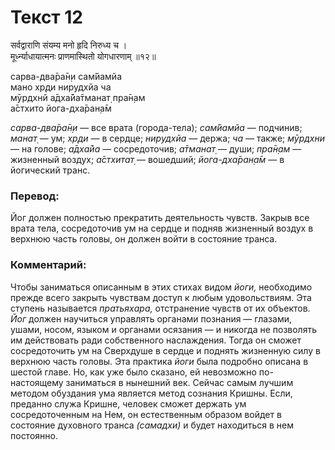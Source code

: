# Текст 12

सर्वद्वाराणि संयम्य मनो हृदि निरुध्य च ।  
मूर्ध्न्याधायात्मनः प्राणमास्थितो योगधारणाम् ॥१२॥

сарва-два̄ра̄н̣и сам̇йамйа  
мано хр̣ди нирудхйа ча  
мӯрдхнй а̄дха̄йа̄тманат̣ пра̄н̣ам  
а̄стхито йога-дха̄ран̣а̄м

_сарва-два̄ра̄н̣и_ — все врата (города-тела); _сам̇йамйа_ — подчинив; _манат̣_ — ум; _хр̣ди_ — в сердце; _нирудхйа_ — держа; _ча_ — также; _мӯрдхни_ — на голове; _а̄дха̄йа_ — сосредоточив; _а̄тманат̣_ — души; _пра̄н̣ам_ — жизненный воздух; _а̄стхитат̣_ — вошедший; _йога-дха̄ран̣а̄м_ — в йогический транс.

### Перевод:

Йог должен полностью прекратить деятельность чувств. Закрыв все врата тела, сосредоточив ум на сердце и подняв жизненный воздух в верхнюю часть головы, он должен войти в состояние транса.

### Комментарий:

Чтобы заниматься описанным в этих стихах видом _йоги,_ необходимо прежде всего закрыть чувствам доступ к любым удовольствиям. Эта ступень называется _пратьяхара,_ отстранение чувств от их объектов. _Йог_ должен научиться управлять органами познания — глазами, ушами, носом, языком и органами осязания — и никогда не позволять им действовать ради собственного наслаждения. Тогда он сможет сосредоточить ум на Сверхдуше в сердце и поднять жизненную силу в верхнюю часть головы. Эта практика _йоги_ была подробно описана в шестой главе. Но, как уже было сказано, ей невозможно по-настоящему заниматься в нынешний век. Сейчас самым лучшим методом обуздания ума является метод сознания Кришны. Если, преданно служа Кришне, человек сможет держать ум сосредоточенным на Нем, он естественным образом войдет в состояние духовного транса _(самадхи)_ и будет находиться в нем постоянно.